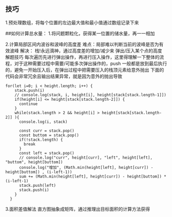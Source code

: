 ## 技巧
1.预处理数组，将每个位置的左边最大值和最小值通过数组记录下来

##如何计算总水量：
1.将问题颗粒化，获得某一位置的储水量，再一一相加


2.计算局部区间内波谷和波峰的高度差
难点：局部难以判断当前的波峰是否为有效波峰
解决： 栈!永远滴神，通过高度差的增加/减少来 弹出/压入某个点的高度
解题技巧
每次遍历先进行弹出操作，再进行压入操作，这里得理解一下整体的流程，对于这种需要过程中需要/可能多次弹出操作的，push 一般都是放到最后执行的，避免一开始压入后，在弹出过程中把需要压入的栈顶元素给意外抛出
下面的代码会非常冗余且输出结果异常，就是因为意外的抛出导致
```
for(let i=0; i < height.length; i++) {
    stack.push(i)
    // console.log(stack, i, height[i], height[stack[stack.length-1]])
    if(height[i] <= height[stack[stack.length-2]]) {
      continue
    }
    while(stack.length > 2 && height[i] > height[stack[stack.length-2]] ){
      console.log(i, stack)

      const curr = stack.pop()
      const buttom = stack.pop()
      if(!stack.length) {
        break
      }
      const left = stack.pop()
      // console.log("curr", height[curr], "left", height[left], "buttom", height[buttom])
      console.log("增加", (Math.min(height[left], height[curr]) - height[buttom]) , (i-left-1))
      sum += (Math.min(height[left], height[curr]) - height[buttom]) * (i-left-1)
      stack.push(left)
      stack.push(i)
    }  
  }
```


3.面积差值解法
直方图抽象成矩阵，通过推理出目标面积的计算方法获得
